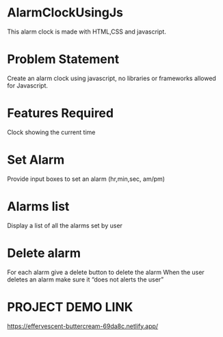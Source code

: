 # AlarmClockUsingJs

This alarm clock is made with HTML,CSS and javascript.


# Problem Statement

Create an alarm clock using javascript, no libraries or frameworks allowed for Javascript.

# Features Required

  Clock showing the current time

# Set Alarm

  Provide input boxes to set an alarm (hr,min,sec, am/pm)

# Alarms list

  Display a list of all the alarms set by user
 
# Delete alarm
  For each alarm give a delete button to delete the alarm
  When the user deletes an alarm make sure it “does not alerts the user”


# PROJECT DEMO LINK
https://effervescent-buttercream-69da8c.netlify.app/
